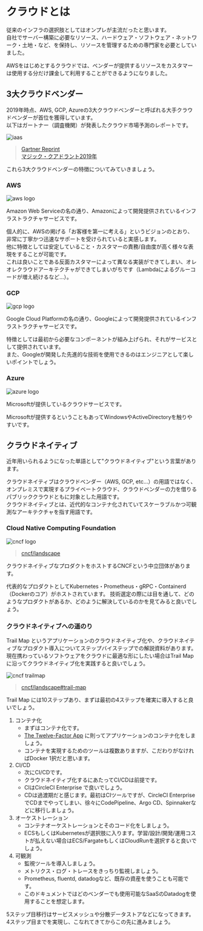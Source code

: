# クラウドとは
従来のインフラの選択肢としてはオンプレが主流だったと思います。  
自社でサーバー構築に必要なリソース、ハードウェア・ソフトウェア・ネットワーク・土地・など、を保持し、リソースを管理するための専門家を必要としていました。  

AWSをはじめとするクラウドでは、ベンダーが提供するリソースをカスタマーは使用する分だけ課金して利用することができるようになりました。  


## 3大クラウドベンダー
2019年時点、AWS, GCP, Azureの3大クラウドベンダーと呼ばれる大手クラウドベンダーが首位を獲得しています。  
以下はガートナー（調査機関）が発表したクラウド市場予測のレポートです。

![iaas](../imgs/iaas.png)
> [Gartner Reprint](https://www.gartner.com/doc/reprints?id=1-2G2O5FC&ct=150519&st=sb)  
> [マジック・クアドラント2019年](https://www.gartner.com/jp/research/methodologies/magic-quadrants-research/report-list)

これら3大クラウドベンダーの特徴についてみていきましょう。

### AWS
![aws logo](../imgs/aws-logo.png)

Amazon Web Serviceの名の通り、Amazonによって開発提供されているインフラストラクチャサービスです。  

個人的に、AWSの掲げる「お客様を第一に考える」というビジョンのとおり、非常に丁寧かつ迅速なサポートを受けられていると実感します。  
他に特徴としては安定していること・カスタマーの責務/自由度が高く様々な表現をすることが可能です。  
これは良いことである反面カスタマーによって異なる実装ができてしまい、オレオレクラウドアーキテクチャができてしまいがちです（Lambdaによるグルーコードが増え続けるなど...）。

### GCP
![gcp logo](../imgs/gcp-logo.png)

Google Cloud Platformの名の通り、Googleによって開発提供されているインフラストラクチャサービスです。  

特徴としては最初から必要なコンポーネントが組み上げられ、それがサービスとして提供されています。  
また、Googleが開発した先進的な技術を使用できるのはエンジニアとして楽しいポイントでしょう。

### Azure
![azure logo](../imgs/azure-logo.png)

Microsoftが提供しているクラウドサービスです。  

Microsoftが提供するということもあってWindowsやActiveDirectoryを触りやすいです。  

## クラウドネイティブ
近年用いられるようになった単語として"クラウドネイティブ"という言葉があります。

クラウドネイティブはクラウドベンダー（AWS, GCP, etc...）の用語ではなく、オンプレミスで実現するプライベートクラウド、クラウドベンダーの力を借りるパブリッククラウドともに対象とした用語です。  
クラウドネイティブとは、近代的なコンテナ化されていてスケーラブルかつ可観測なアーキテクチャを指す用語です。  

### Cloud Native Computing Foundation
![cncf logo](../imgs/cncf-logo.png)
> [cncf/landscape](https://github.com/cncf/landscape)

クラウドネイティブなプロダクトをホストするCNCFという中立団体があります。

代表的なプロダクトとしてKubernetes・Prometheus・gRPC・Containerd（Dockerのコア）がホストされています。
技術選定の際には目を通して、どのようなプロダクトがあるか、どのように解決しているのかを見てみると良いでしょう。

### クラウドネイティブへの道のり
Trail Map というアプリケーションのクラウドネイティブ化や、クラウドネイティブなプロダクト導入についてステップバイステップでの解説資料があります。
現在携わっているソフトウェアをクラウドに最適な形にしたい場合はTrail Map に沿ってクラウドネイティブ化を実践すると良いでしょう。

![cncf trailmap](../imgs/cncf-trailmap.png)
> [cncf/landscape#trail-map](https://github.com/cncf/landscape#trail-map)

Trail Map には10ステップあり、まずは最初の4ステップを確実に導入すると良いでしょう。

1. コンテナ化
    - まずはコンテナ化です。
    - [The Twelve-Factor App](https://12factor.net/ja/) に則ってアプリケーションのコンテナ化をしましょう。
    - コンテナを実現するためのツールは複数ありますが、こだわりがなければDocker 1択だと思います。
2. CI/CD
    - 次にCI/CDです。
    - クラウドネイティブ化するにあたってCI/CDは前提です。
    - CIはCircleCI Enterprise で良いでしょう。
    - CDは過渡期だと感じます。最初はCIツールですが、CircleCI EnterpriseでCDまでやってしまい、徐々にCodePipeline、Argo CD、Spinnakerなどに移行しましょう。
3. オーケストレーション
    - コンテナオーケストレーションとそのコード化をしましょう。
    - ECSもしくはKubernetesが選択肢に入ります。学習/設計/開発/運用コストが払えない場合はECS/FargateもしくはCloudRunを選択すると良いでしょう。
4. 可観測
    - 監視ツールを導入しましょう。
    - メトリクス・ログ・トレースをきっちり監視しましょう。
    - Prometheus, fluentd, datadogなど、既存の資産を使うことも可能です。
    - このドキュメントではどのベンダーでも使用可能なSaaSのDatadogを使用することを想定します。

5ステップ目移行はサービスメッシュや分散データストアなどになってきます。  
4ステップ目までを実現し、こなれてきてからこの先に進みましょう。
